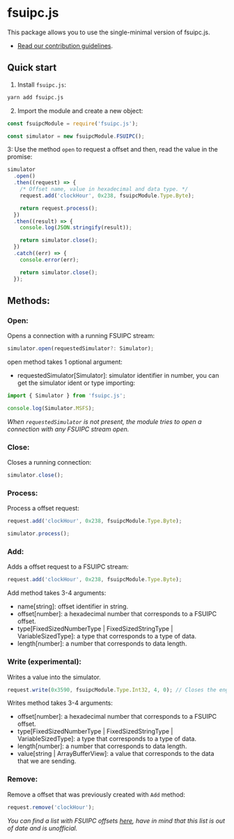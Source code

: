 # fsuipc.js

This package allows you to use the single-minimal version of fsuipc.js.

- [Read our contribution guidelines](https://github.com/tcavenezuela/fsuipc.js/blob/master/.github/CONTRIBUTING.md).

## Quick start

1. Install `fsuipc.js`:

```bash
yarn add fsuipc.js
```

2. Import the module and create a new object:

```js
const fsuipcModule = require('fsuipc.js');

const simulator = new fsuipcModule.FSUIPC();
```

3: Use the method `open` to request a offset and then, read the value in the promise:

```js
simulator
  .open()
  .then((request) => {
    /* Offset name, value in hexadecimal and data type. */
    request.add('clockHour', 0x238, fsuipcModule.Type.Byte);

    return request.process();
  })
  .then((result) => {
    console.log(JSON.stringify(result));

    return simulator.close();
  })
  .catch((err) => {
    console.error(err);

    return simulator.close();
  });
```

## Methods:

### Open:

Opens a connection with a running FSUIPC stream:

```js
simulator.open(requestedSimulator?: Simulator);
```

open method takes 1 optional argument:

- requestedSimulator[Simulator]: simulator identifier in number, you can get the simulator ident or type importing:

```js
import { Simulator } from 'fsuipc.js';

console.log(Simulator.MSFS);
```

_When `requestedSimulator` is not present, the module tries to open a connection with any FSUIPC stream open._

### Close:

Closes a running connection:

```js
simulator.close();
```

### Process:

Process a offset request:

```js
request.add('clockHour', 0x238, fsuipcModule.Type.Byte);

simulator.process();
```

### Add:

Adds a offset request to a FSUIPC stream:

```js
request.add('clockHour', 0x238, fsuipcModule.Type.Byte);
```

Add method takes 3-4 arguments:

- name[string]: offset identifier in string.
- offset[number]: a hexadecimal number that corresponds to a FSUIPC offset.
- type[FixedSizedNumberType | FixedSizedStringType | VariableSizedType]: a type that corresponds to a type of data.
- length[number]: a number that corresponds to data length.

### Write (experimental):

Writes a value into the simulator.

```js
request.write(0x3590, fsuipcModule.Type.Int32, 4, 0); // Closes the engine 1 fuel valve.
```

Writes method takes 3-4 arguments:

- offset[number]: a hexadecimal number that corresponds to a FSUIPC offset.
- type[FixedSizedNumberType | FixedSizedStringType | VariableSizedType]: a type that corresponds to a type of data.
- length[number]: a number that corresponds to data length.
- value[string | ArrayBufferView]: a value that corresponds to the data that we are sending.

### Remove:

Remove a offset that was previously created with `Add` method:

```js
request.remove('clockHour');
```

_You can find a list with FSUIPC offsets [here](https://fsuipc.simflight.com/beta/FSUIPC4_Offsets_Status.pdf), have in mind that this list is out of date and is unofficial._
